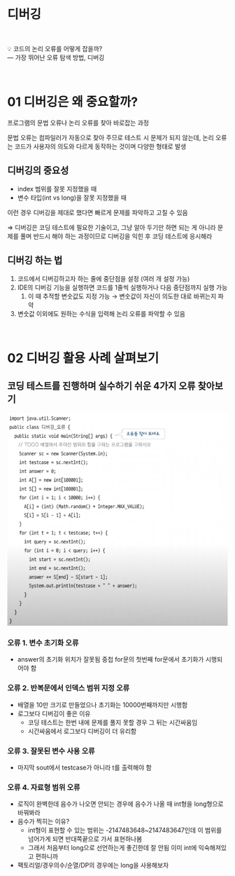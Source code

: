 # 디버깅

<br>

<aside>

💡 코드의 논리 오류를 어떻게 잡을까?<br>
— 가장 뛰어난 오류 탐색 방법, 디버깅

</aside>

<br>

# 01 디버깅은 왜 중요할까?

프로그램의 문법 오류나 논리 오류를 찾아 바로잡는 과정

문법 오류는 컴파일러가 자동으로 찾아 주므로 테스트 시 문제가 되지 않는데, 논리 오류는 코드가 사용자의 의도와 다르게 동작하는 것이며 다양한 형태로 발생

## 디버깅의 중요성

- index 범위를 잘못 지정했을 때
- 변수 타입(int vs long)을 잘못 지정했을 때

이런 경우 디버깅을 제대로 했다면 빠르게 문제를 파악하고 고칠 수 있음

⇒ 디버깅은 코딩 테스트에 필요한 기술이고, 그냥 알아 두기만 하면 되는 게 아니라 문제를 풀며 반드시 해야 하는 과정이므로 디버깅을 익힌 후 코딩 테스트에 응시해라

## 디버깅 하는 법

1. 코드에서 디버깅하고자 하는 줄에 중단점을 설정 (여러 개 설정 가능)
2. IDE의 디버깅 기능을 실행하면 코드를 1줄씩 실행하거나 다음 중단점까지 실행 가능
    1. 이 때 추적할 변숫값도 지정 가능 → 변숫값이 자신이 의도한 대로 바뀌는지 파악
3. 변숫값 이외에도 원하는 수식을 입력해 논리 오류를 파악할 수 있음

<br>

# 02 디버깅 활용 사례 살펴보기

## 코딩 테스트를 진행하며 실수하기 쉬운 4가지 오류 찾아보기

![Untitled](image/debugging/debugging_image1.png)

### 오류 1. 변수 초기화 오류

- answer의 초기화 위치가 잘못됨 중첩 for문의 첫번째 for문에서 초기화가 시행되어야 함

### 오류 2. 반복문에서 인덱스 범위 지정 오류

- 배열을 10만 크기로 만들었으나 초기화는 10000번째까지만 시행함
- 로그보다 디버깅이 좋은 이유
    - 코딩 테스트는 한번 내에 문제를 풀지 못할 경우 그 뒤는 시간싸움임
    - 시간싸움에서 로그보다 디버깅이 더 유리함

### 오류 3. 잘못된 변수 사용 오류

- 마지막 sout에서 testcase가 아니라 t를 출력해야 함

### 오류 4. 자료형 범위 오류

- 로직이 완벽한데 음수가 나오면 안되는 경우에 음수가 나올 때 int형을 long형으로 바꿔봐라
- 음수가 찍히는 이유?
    - int형이 표현할 수 있는 범위는 -2147483648~2147483647인데 이 범위를 넘어가게 되면 반대쪽끝으로 가서 표현하나봄
    - 그래서 처음부터 long으로 선언하는게 좋긴한데 잘 안됨 이미 int에 익숙해져있고 편하니까
- 팩토리얼/경우의수/순열/DP의 경우에는 long을 사용해보자